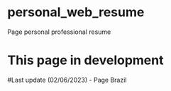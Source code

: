 # personal_web_resume
Page personal professional resume
# This page in development 
#Last update (02/06/2023) - Page Brazil
